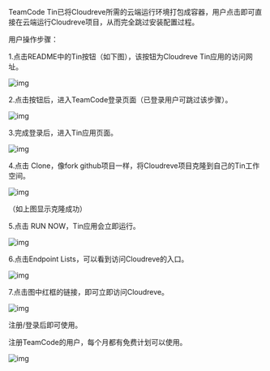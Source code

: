 TeamCode Tin已将Cloudreve所需的云端运行环境打包成容器，用户点击即可直接在云端运行Cloudreve项目，从而完全跳过安装配置过程。

用户操作步骤：

1.点击README中的Tin按钮（如下图），该按钮为Cloudreve Tin应用的访问网址。

![img](https://static01.teamcode.com/docs/202112201843912.png)

2.点击按钮后，进入TeamCode登录页面（已登录用户可跳过该步骤）。

![img](https://static01.teamcode.com/docs/202112201843463.png)

3.完成登录后，进入Tin应用页面。

![img](https://static01.teamcode.com/docs/202112201843272.png)

4.点击 Clone，像fork github项目一样，将Cloudreve项目克隆到自己的Tin工作空间。

![img](https://static01.teamcode.com/docs/202112201843030.png)

（如上图显示克隆成功）

5.点击 RUN NOW，Tin应用会立即运行。

![img](https://static01.teamcode.com/docs/202112201843160.png)

6.点击Endpoint Lists，可以看到访问Cloudreve的入口。

![img](https://static01.teamcode.com/docs/202112201843049.png)

7.点击图中红框的链接，即可立即访问Cloudreve。

![img](https://static01.teamcode.com/docs/202112201844192.png)

注册/登录后即可使用。



注册TeamCode的用户，每个月都有免费计划可以使用。

![img](https://static01.teamcode.com/docs/202112201844339.png)